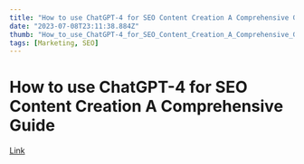 ```yaml
---
title: "How to use ChatGPT-4 for SEO Content Creation A Comprehensive Guide"
date: "2023-07-08T23:11:38.884Z"
thumb: "How_to_use_ChatGPT-4_for_SEO_Content_Creation_A_Comprehensive_Guide.png"
tags: [Marketing, SEO]
---
```


# How to use ChatGPT-4 for SEO Content Creation A Comprehensive Guide

[Link](https://www.whatshuang.com/posts/how-im-using-chatgpt-for-seo-content-creation-a-comprehensive-guide)

